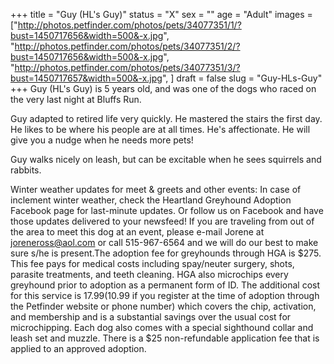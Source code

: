 +++
title = "Guy (HL's Guy)"
status = "X"
sex = ""
age = "Adult"
images = ["http://photos.petfinder.com/photos/pets/34077351/1/?bust=1450717656&width=500&-x.jpg",
"http://photos.petfinder.com/photos/pets/34077351/2/?bust=1450717656&width=500&-x.jpg",
"http://photos.petfinder.com/photos/pets/34077351/3/?bust=1450717657&width=500&-x.jpg",
]
draft = false
slug = "Guy-HLs-Guy"
+++
Guy (HL's Guy) is 5 years old, and was one of the dogs who raced on the very last night at Bluffs Run.

Guy adapted to retired life very quickly. He mastered the stairs the first day.  He likes to be where his people are at all times.  He's affectionate.  He will give you a nudge when he needs more pets!

Guy walks nicely on leash, but can be excitable when he sees squirrels and rabbits.

Winter weather updates for meet & greets and other events: In case of inclement winter weather, check the Heartland Greyhound Adoption Facebook page for last-minute updates. Or follow us on Facebook and have those updates delivered to your newsfeed!
If you are traveling from out of the area to meet this dog at an event, please e-mail Jorene at joreneross@aol.com or call 515-967-6564 and we will do our best to make sure s/he is present.The adoption fee for greyhounds through HGA is $275. This fee pays for medical costs including spay/neuter surgery, shots, parasite treatments, and teeth cleaning. HGA also microchips every greyhound prior to adoption as a permanent form of ID. The additional cost for this service is $17.99 ($10.99 if you register at the time of adoption through the Petfinder website or phone number) which covers the chip, activation, and membership and is a substantial savings over the usual cost for microchipping. Each dog also comes with a special sighthound collar and leash set and muzzle. There is a $25 non-refundable application fee that is applied to an approved adoption.
